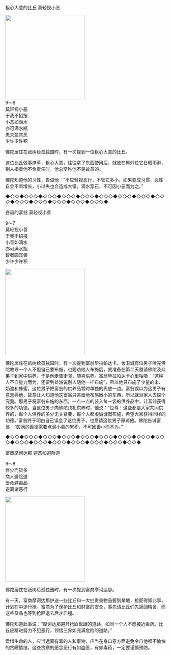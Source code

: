 粗心大意的比丘 莫轻视小恶

<div class="e2">
<img src="images/fjj-42-1.jpg" width="250" height="265"/>
<div>
9～6<br>
 莫轻视小恶<br>
 于我不招报<br>
 小恶如滴水<br>
 亦可满水瓶<br>
 愚夫盈其恶<br>
 少许少许积
</div>
</div>



佛陀居住在祇树给孤独园时，有一次提到一位粗心大意的比丘。

这位比丘做事潦草，粗心大意，往往拿了东西使用后，就放在屋外任它日晒雨淋，别人指责他不负责任时，他总辩称他不是故意的。

佛陀知道他的习性，告诫他：“不应轻视恶行，不管它多小，如果变成习惯，恶性自会不断增长，小过失也会造成大错。滴水穿石，不可因小恶而为之。”

◆◇◇◆◇◇◇◆◇◇◇◆◇◇◇◆◇◇◇◆◇◇◇◆◇◇◇◆◇◇◇◆◇◇◇◆◇◇◇◆◇◇◇◆◇◇◇◆◇◇◇◆◇◇◇◆

吝啬的富翁 莫轻视小善

<div class="e2">
<div>
 <p class="p13-5">9～7<br>
 莫轻视小善<br>
 于我不招报<br>
 小善如滴水<br>
 亦可满水瓶<br>
 智者圆其善<br>
 少许少许积</p> 
</div>
<img src="images/fjj-42-2.jpg" width="250" height="271"/>
</div>

佛陀居住在祇树给孤独园时，有一次提到富翁毕拉帕达卡。舍卫城有位男子听完佛陀教导一个人不但自己要布施，也要劝他人布施后，就准备在第二天邀请佛陀及众弟子到家中供养，于是他走告街邻，随喜供养。富翁毕拉帕达卡心里咕噜：“这种人不自量力而为，还要到处游说别人随他一样布施”，所以他只布施了少量的米、奶油和蜂蜜。这位男子把富翁的供养品暂时单独的先放一边。富翁误以为这男子有意羞辱他，故意让人知道他这富翁只吝啬地布施微小的东西，所以就派家人去探个究竟。那男子将富翁布施的东西，一点一点的装入每一袋的供养品中，让富翁获得较多的功德。当这位男子向佛陀顶礼供养时，他说：“世尊！这些都是大家共同供养的，每个人供养的多少无关紧要，每个人都虔诚慷慨布施，希望大家获得同样的功德。”富翁终于明白自己误会了这位男子，也恳请这位男子原谅他。佛陀告诫富翁：“圆满的善德需要点滴小善的累积，不可因善小而不为。”

◆◇◇◆◇◇◇◆◇◇◇◆◇◇◇◆◇◇◇◆◇◇◇◆◇◇◇◆◇◇◇◆◇◇◇◆◇◇◇◆◇◇◇◆◇◇◇◆◇◇◇◆◇◇◇◆◇◇◇◆◇◇◆





富商摩诃达那 避恶如避险道

<div class="e2">
<div>
 <p class="p13-5">9～8<br>
 伴少而货多<br>
 商人避险道<br>
 爱命避毒品<br>
 避离诸恶行</p> 
</div>
<img src="images/fjj-42-3.jpg" width="250" height="267"/>
</div>

佛陀居住在祇树给孤独园时，有一次提到富商摩诃达那。

有一天，富商摩诃达那护送一些比丘和一大批贵重物品要到某地，抢匪得知此事，计划在中途行抢。富商为了保护比丘和财富的安全，事先请比丘们先返回精舍，而这些货品也等到抢匪退去后才启程。

佛陀知道此事说：“摩诃达那避开抢匪盘踞的道路，如同一个人不愿接近毒药。比丘应精进努力不犯恶行，领悟三界如充满危险的道路。”

爱惜生命的人，应当远离有毒的人和事物，应当在身口意方面避免令自他都不愉快的贪瞋情绪，这些贪瞋的恶念恶行有如盗匪，有如毒药，一定要谨慎预防。
